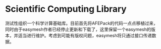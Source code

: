 # Scientific Computing Library
测试性组织一个科学计算基础库。目前首先将AFEPack的代码一点点移植过来，同时由于easymesh作者已经停止更新和下载了，这里保留一个easymesh的版本，并适当进行维护。考虑到可能有版权问题，easymesh将只通过接口传递数据。
